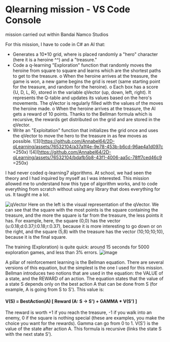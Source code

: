 # Qlearning mission - VS Code Console
mission carried out within Bandai Namco Studios

For this mission, I have to code in C# an AI that:

- Generates a 10*10 grid, where is placed randomly a "hero" character (here it is a heroine ^^) and a "treasure."
- Code a q-learning "Exploration" function that randomly moves the heroine from square to square and learns which are the shortest paths to get to the treasure.
o       When the heroine arrives at the treasure, the game is won, a new game begins the grid is reset (same starting point for the treasure, and random for the heroine).
o       Each box has a score {U, D, L, R}, stored in the variable qVector (up, down, left, right). It represents the Q-table and updates its values based on the hero's movements. The qVector is regularly filled with the values of the moves the heroine made.
o       When the heroine arrives at the treasure, the AI gets a reward of 10 points. Thanks to the Bellman formula which is recursive, the rewards get distributed on the grid and are stored in the qVector.
- Write an "Exploitation" function that initializes the grid once and uses the qVector to move the hero to the treasure in as few moves as possible.
![3](https://github.com/Annabel64/2D-qLearning/assets/76532104/a37a1f4e-9e78-453b-b6cd-96ae4a1d097c =250x)
![4](https://github.com/Annabel64/2D-qLearning/assets/76532104/bdafb5b8-43f1-4006-aa5c-78ff7ced46c9 =250x)


I had never coded q-learning7 algorithms. At school, we had seen the theory and I had inquired by myself as I was interested. This mission allowed me to understand how this type of algorithm works, and to code everything from scratch without using any library that does everything for us. It taught me a lot.

![qVector](https://github.com/Annabel64/2D-qLearning/assets/76532104/9510917f-01ca-40fe-a466-ce42410204bd)
Here on the left is the visual representation of the qVector. We can see that the square with the most points is the square containing the treasure, and the more the square is far from the treasure, the less points it has. For example, here, the square (0,0) has the vector (u:0.18;d:0.37;l:0.18;r:0.37), because it is more interesting to go down or on the right, and the square (5,8) with the treasure has the vector (10;10;10;10), because it is the final square.

The training (Exploration) is quite quick: around 15 seconds for 5000 exploration games, and less than 3% errors.
![image](https://github.com/Annabel64/2D-qLearning/assets/76532104/7ec7a685-33af-4608-be7e-ca57a8450d8d)

A pillar of reinforcement learning is the Bellman equation. There are several versions of this equation, but the simplest is the one I used for this mission. Bellman introduces two notions that are used in the equation: the VALUE of a state, and the REWARD of an action. The equation states that the value of a state S depends only on the best action A that can be done from S (for example, A is going from S to S'). This value is:

  #### V(S) = BestAction(A) [ Reward (A: S -> S') + GAMMA * V(S') ]

The reward is worth +1 if you reach the treasure, -1 if you walk into an enemy, 0 if the square is nothing special (these are examples, you make the choice you want for the rewards). Gamma can go from 0 to 1. V(S') is the value of the state after action A. This formula is recursive (links the state S with the next state S’).
